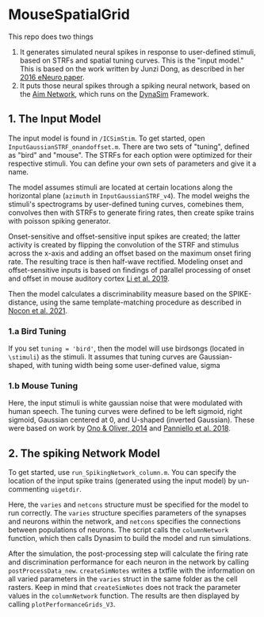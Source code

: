 # MouseSpatialGrid

This repo does two things
1. It generates simulated neural spikes in response to user-defined stimuli, based on STRFs and spatial tuning curves. This is the "input model." This is based on the work written by Junzi Dong, as described in her [2016 eNeuro paper](https://www.eneuro.org/content/3/1/ENEURO.0086-15.2015).
2. It puts those neural spikes through a spiking neural network, based on the [Aim Network](https://www.biorxiv.org/content/10.1101/2020.12.10.419762v1), which runs on the [DynaSim](https://github.com/DynaSim/DynaSim) Framework.

## 1. The Input Model
The input model is found in `/ICSimStim`. To get started, open `InputGaussianSTRF_onandoffset.m`.
There are two sets of "tuning", defined as "bird" and "mouse".
The STRFs for each option were optimized for their respective stimuli.
You can define your own sets of parameters and give it a name.

The model assumes stimuli are located at certain locations along the horizontal plane (`azimuth` in `InputGaussianSTRF_v4`).
The model weighs the stimuli's spectrograms by user-defined tuning curves, comebines them, convolves then with STRFs to generate firing rates, then create spike trains with poisson spiking generator.

Onset-sensitive and offset-sensitive input spikes are created; the latter activity is created by flipping the convolution of the STRF and stimulus across the x-axis and adding an offset based on the maximum onset firing rate. The resulting trace is then half-wave rectified. Modeling onset and offset-sensitive inputs is based on findings of parallel processing of onset and offset in mouse auditory cortex [Li et al. 2019](https://www.cell.com/cell-reports/fulltext/S2211-1247(19)30399-7).

Then the model calculates a discriminability measure based on the SPIKE-distance, using the same template-matching procedure as described in [Nocon et al. 2021](https://www.biorxiv.org/content/10.1101/2021.09.11.459906v2.full).

### 1.a Bird Tuning
If you set `tuning = 'bird'`, then the model will use birdsongs (located in `\stimuli`) as the stimuli.
It assumes that tuning curves are Gaussian-shaped, with tuning width being some user-defined value, sigma

### 1.b Mouse Tuning
Here, the input stimuli is white gaussian noise that were modulated with human speech.
The tuning curves were defined to be left sigmoid, right sigmoid, Gaussian centered at 0, and U-shaped (inverted Gaussian). These were based on work by [Ono & Oliver, 2014](https://www.jneurosci.org/content/34/10/3779) and [Panniello et al. 2018](https://pubmed.ncbi.nlm.nih.gov/29136122/). 

## 2. The spiking Network Model
To get started, use `run_SpikingNetwork_column.m`. You can specify the location of the input spike trains (generated using the input model) by un-commenting `uigetdir`.

Here, the `varies` and `netcons` structure must be specified for the model to run correctly.
The `varies` structure specifies parameters of the synapses and neurons within the network, and `netcons` specifies the connections between populations of neurons. The script calls the `columnNetwork` function, which then calls Dynasim to build the model and run simulations.

After the simulation, the post-processing step will calculate the firing rate and discrimination performance for each neuron in the network by calling `postProcessData_new`. `createSimNotes` writes a txtfile with the information on all varied parameters in the `varies` struct in the same folder as the cell rasters. Keep in mind that `createSimNotes` does not track the parameter values in the `columnNetwork` function. The results are then displayed by calling `plotPerformanceGrids_V3`.
